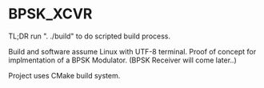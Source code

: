 # BPSK_XCVR

TL;DR
run ". ./build" to do scripted build process.

Build and software assume Linux with UTF-8 terminal.
Proof of concept for implmentation of a BPSK Modulator.
(BPSK Receiver will come later..)

Project uses CMake build system.

